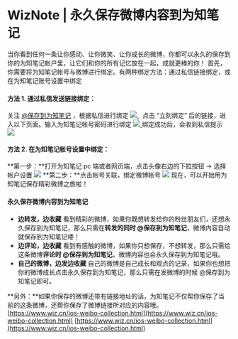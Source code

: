 # WizNote | 永久保存微博内容到为知笔记
当你看到任何一条让你感动、让你微笑、让你成长的微博，你都可以永久的保存到你的为知笔记帐户里，让它们和你的所有记忆放在一起，成就更棒的你！ 首先，你需要将为知笔记帐号与微博进行绑定。有两种绑定方法：通过私信链接绑定，或 在为知笔记账号设置中绑定

#### 方法 1. 通过私信发送链接绑定：

关注 [@保存到为知笔记](http://weibo.com/p/1006063178113720 "保存到为知笔记") ，根据私信进行绑定 [![](https://cdn2.wiz.cn/wp-content/uploads/2015/01/QQ20150629-4.png)
](https://www.wiz.cn/wp-content/uploads/2015/01/QQ20150629-4.png)   点击 “立刻绑定” 后的链接，进入以下页面。输入为知笔记帐号密码进行绑定 [![](https://cdn2.wiz.cn/wp-content/uploads/2015/01/QQ20150629-2.png)
](https://www.wiz.cn/wp-content/uploads/2015/01/QQ20150629-2.png) 绑定成功后，会收到私信提示 [![](https://cdn2.wiz.cn/wp-content/uploads/2015/01/QQ20150629-3.png)
](https://www.wiz.cn/wp-content/uploads/2015/01/QQ20150629-3.png)

#### 方法 2. 在为知笔记帐号设置中绑定：

\*\*第一步：\*\*打开为知笔记 pc 端或者网页端，点击头像右边的下拉按钮 -> 选择帐户设置 ![](https://cdn2.wiz.cn/wp-content/uploads/2015/01/wpid-8465b4f5b224e9ad0945b3500c9fc7e7_8c3460cd-8348-4ac2-b14b-9c970261d077.jpg)
 \*\*第二步：\*\*点击帐号关联，绑定微博帐号 ![](https://cdn2.wiz.cn/wp-content/uploads/2015/01/wpid-8465b4f5b224e9ad0945b3500c9fc7e7_26150478.png)
 现在，可以开始用为知笔记保存精彩微博之旅啦！

#### 永久保存微博内容到为知笔记

-   **边转发，边收藏** 看到精彩的微博，如果你既想转发给你的粉丝朋友们，还想永久保存到为知笔记，那么只需在**转发的同时 @保存到为知笔记**，微博内容自动就保存到为知笔记喽！
-   **边评论，边收藏** 看到有感触的微博，如果你只想保存，不想转发，那么只需给这条微博**评论时 @保存到为知笔记**，微博内容也会永久保存到为知笔记哦。
-   **自己的微博，边发边收藏** 自己的微博是自己成长和观点的记录，如果你也想把你的微博成长点击永久保存到为知笔记，那么只需在发微博的时候 @保存到为知笔记即可。

\*\*另外：\*\*如果你保存的微博还带有链接地址的话，为知笔记不仅帮你保存了当前的这条微博，还帮你保存了微博链接所对应的内容哦。 
 [https://www.wiz.cn/ios-weibo-collection.html](https://www.wiz.cn/ios-weibo-collection.html) 
 [https://www.wiz.cn/ios-weibo-collection.html](https://www.wiz.cn/ios-weibo-collection.html)
